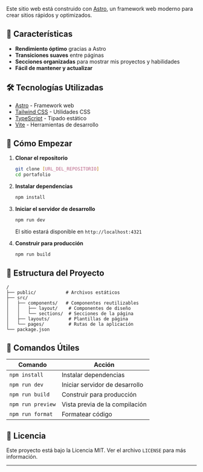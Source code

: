 Este sitio web está construido con [Astro](https://astro.build/), un framework web moderno para crear sitios rápidos y optimizados.

## 🚀 Características

- **Rendimiento óptimo** gracias a Astro
- **Transiciones suaves** entre páginas
- **Secciones organizadas** para mostrar mis proyectos y habilidades
- **Fácil de mantener y actualizar**

## 🛠️ Tecnologías Utilizadas

- [Astro](https://astro.build/) - Framework web
- [Tailwind CSS](https://tailwindcss.com/) - Utilidades CSS
- [TypeScript](https://www.typescriptlang.org/) - Tipado estático
- [Vite](https://vitejs.dev/) - Herramientas de desarrollo

## 🚀 Cómo Empezar

1. **Clonar el repositorio**
   ```bash
   git clone [URL_DEL_REPOSITORIO]
   cd portafolio
   ```

2. **Instalar dependencias**
   ```bash
   npm install
   ```

3. **Iniciar el servidor de desarrollo**
   ```bash
   npm run dev
   ```
   El sitio estará disponible en `http://localhost:4321`

4. **Construir para producción**
   ```bash
   npm run build
   ```

## 📂 Estructura del Proyecto

```
/
├── public/           # Archivos estáticos
├── src/
│   ├── components/   # Componentes reutilizables
│   │   ├── layout/    # Componentes de diseño
│   │   └── sections/  # Secciones de la página
│   ├── layouts/       # Plantillas de página
│   └── pages/         # Rutas de la aplicación
└── package.json
```

## 📝 Comandos Útiles

| Comando             | Acción                                     |
|---------------------|-------------------------------------------|
| `npm install`       | Instalar dependencias                     |
| `npm run dev`       | Iniciar servidor de desarrollo           |
| `npm run build`     | Construir para producción                |
| `npm run preview`   | Vista previa de la compilación           |
| `npm run format`    | Formatear código                         |


## 📄 Licencia

Este proyecto está bajo la Licencia MIT. Ver el archivo `LICENSE` para más información.

---
